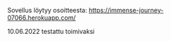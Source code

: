 Sovellus löytyy osoitteesta:
https://immense-journey-07066.herokuapp.com/

10.06.2022 testattu toimivaksi
